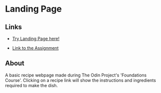 # Landing Page

## Links
- [Try Landing Page here!](https://javicavi.github.io/odin-recipes/)

- [Link to the Assignment](https://www.theodinproject.com/lessons/foundations-recipes)

## About
A basic recipe webpage made during The Odin Project's 'Foundations Course'. Clicking on a recipe link will show the instructions and ingredients required to make the dish.
